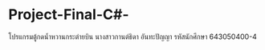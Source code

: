 # Project-Final-C#-
โปรแกรมตู้กดน้ำหวานกระต่ายบิน  นางสาวกานต์ธิดา  อันทะปัญญา  รหัสนักศึกษา 643050400-4

